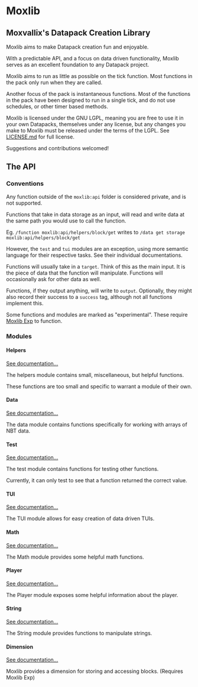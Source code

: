 # Moxlib
## Moxvallix's Datapack Creation Library

Moxlib aims to make Datapack creation fun and enjoyable.

With a predictable API, and a focus on data driven functionality, Moxlib serves
as an excellent foundation to any Datapack project.

Moxlib aims to run as little as possible on the tick function. Most functions
in the pack only run when they are called.

Another focus of the pack is instantaneous functions. Most of the functions
in the pack have been designed to run in a single tick, and do not use schedules,
or other timer based methods.

Moxlib is licensed under the GNU LGPL, meaning you are free to use it in your
own Datapacks, themselves under any license, but any changes you make to Moxlib must
be released under the terms of the LGPL. See [LICENSE.md](https://github.com/moxvallix/moxlib/blob/main/LICENSE.md) for full license.

Suggestions and contributions welcomed!

## The API
### Conventions
Any function outside of the `moxlib:api` folder is considered private, and is not supported.

Functions that take in data storage as an input, will read and write data at the same path
you would use to call the function.

Eg. `/function moxlib:api/helpers/block/get` writes to `/data get storage moxlib:api/helpers/block/get`

However, the `test` and `tui` modules are an exception, using more semantic language for their
respective tasks. See their individual documentations.

Functions will usually take in a `target`. Think of this as the main input. It is the piece of
data that the function will manipulate. Functions will occasionally ask for other data as well.

Functions, if they output anything, will write to `output`. Optionally, they might also record
their success to a `success` tag, although not all functions implement this.

Some functions and modules are marked as "experimental". These require [Moxlib Exp](https://github.com/moxvallix/moxlib-exp)
to function.

### Modules
#### Helpers
[See documentation...](https://github.com/moxvallix/moxlib/blob/main/docs/helpers.md)

The helpers module contains small, miscellaneous, but helpful functions.

These functions are too small and specific to warrant a module of their own.

#### Data
[See documentation...](https://github.com/moxvallix/moxlib/blob/main/docs/data.md)

The data module contains functions specifically for working with arrays of 
NBT data.

#### Test
[See documentation...](https://github.com/moxvallix/moxlib/blob/main/docs/test.md)

The test module contains functions for testing other functions.

Currently, it can only test to see that a function returned the correct value.

#### TUI
[See documentation...](https://github.com/moxvallix/moxlib/blob/main/docs/tui.md)

The TUI module allows for easy creation of data driven TUIs.

#### Math
[See documentation...](https://github.com/moxvallix/moxlib/blob/main/docs/math.md)

The Math module provides some helpful math functions.

#### Player
[See documentation...](https://github.com/moxvallix/moxlib/blob/main/docs/player.md)

The Player module exposes some helpful information about the player.

#### String
[See documentation...](https://github.com/moxvallix/moxlib/blob/main/docs/string.md)

The String module provides functions to manipulate strings.

#### Dimension
[See documentation...](https://github.com/moxvallix/moxlib/blob/main/docs/dimension.md)

Moxlib provides a dimension for storing and accessing blocks. (Requires Moxlib Exp)